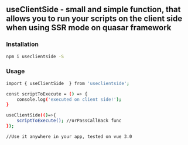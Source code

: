 ## useClientSide - small and simple function, that allows you to run your scripts on the client side when using SSR mode on quasar framework


### Installation

```sh
npm i useclientside -S
```

### Usage

```sh
import { useClientSide  } from 'useclientside';

const scriptToExecute = () => {
    console.log('executed on client side!');
}

useClientSide(()=>{
    scriptToExecute(); //orPassCallBack func
});

//Use it anywhere in your app, tested on vue 3.0
```

